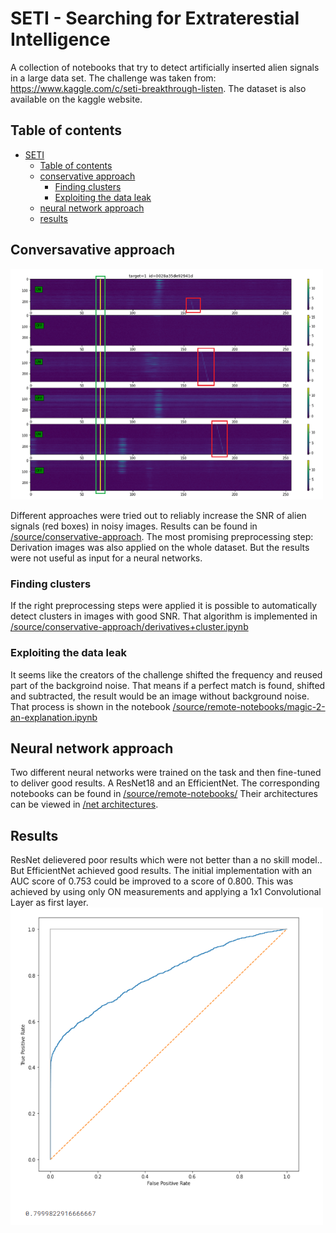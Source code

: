 # SETI - Searching for Extraterestial Intelligence

A collection of notebooks that try to detect artificially inserted alien signals in a large data set.
The challenge was taken from: https://www.kaggle.com/c/seti-breakthrough-listen. The dataset is also available on the kaggle website.

## Table of contents
- [SETI](#seti---searching-for-extraterestial-intelligence)
    - [Table of contents](#table-of-contents)
    - [conservative approach](#conservative-approach)
      - [Finding clusters](#finding-clusters)
      - [Exploiting the data leak](#exploiting-the-data-leak)
    - [neural network approach](#neural-network-approach)
    - [results](#results)

## Conversavative approach
<img src="https://raw.githubusercontent.com/volleyfreak/SETI/main/screenshots/Sample%200029a35de92941d%20%2B%20Boxes.png" alt="Your image title" width="500"/> </br>

Different approaches were tried out to reliably increase the SNR of alien signals (red boxes) in noisy images.
Results  can be found in [/source/conservative-approach](https://github.com/volleyfreak/SETI/tree/main/source/conservative-approach). The most promising preprocessing step: Derivation images was also applied on the whole dataset. But the results were not useful as input for a neural networks.

### Finding clusters
If the right preprocessing steps were applied it is possible to automatically detect clusters in images with good SNR. That algorithm is implemented in [/source/conservative-approach/derivatives+cluster.ipynb](https://github.com/volleyfreak/SETI/blob/main/source/conservative-approach/derivatives%2Bcluster.ipynb)

### Exploiting the data leak
It seems like the creators of the challenge shifted the frequency and reused part of the backgroind noise. 
That means if a perfect match is found, shifted and subtracted, the result would be an image without background noise. 
That process is shown in the notebook [/source/remote-notebooks/magic-2-an-explanation.ipynb](https://github.com/volleyfreak/SETI/blob/main/source/remote-notebooks/magic-2-an-explanation.ipynb)

## Neural network approach
Two different neural networks were trained on the task and then fine-tuned to deliver good results. A ResNet18 and an EfficientNet.
The corresponding notebooks can be found in [/source/remote-notebooks/](https://github.com/volleyfreak/SETI/tree/main/source/remote-notebooks)
Their architectures can be viewed in [/net architectures](https://github.com/volleyfreak/SETI/tree/main/net%20architectures).

## Results
ResNet delievered poor results which were not better than a no skill model..
But EfficientNet achieved good results. The initial implementation with an AUC score of 0.753 could be improved to a score of 0.800.
This was achieved by using only ON measurements and applying a 1x1 Convolutional Layer as first layer.\
<img src="https://github.com/volleyfreak/SETI/blob/main/screenshots/deep%20runs/pretraining_+1x1conv+more_runs.png?raw=true" alt="Your image title" width="500"/>
